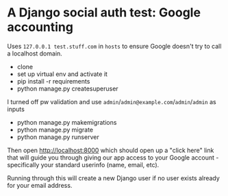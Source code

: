 # A Django social auth test: Google accounting

Uses `127.0.0.1 test.stuff.com` in `hosts` to ensure Google doesn't try to call a localhost domain.

- clone
- set up virtual env and activate it
- pip install -r requirements
- python manage.py createsuperuser

I turned off pw validation and use `admin`/`admin@example.com`/`admin`/`admin` as inputs

- python manage.py makemigrations
- python manage.py migrate
- python manage.py runserver

Then open [http://localhost:8000](http://localhost:8000) which should open up a "click here" link that will guide you through giving our app access to your Google account - specifically your standard userinfo (name, email, etc).

Running through this will create a new Django user if no user exists already for your email address.
